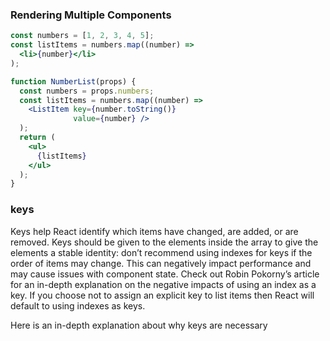 ### Rendering Multiple Components 

```jsx
const numbers = [1, 2, 3, 4, 5];
const listItems = numbers.map((number) =>
  <li>{number}</li>
);
```



```jsx
function NumberList(props) {
  const numbers = props.numbers;
  const listItems = numbers.map((number) =>
    <ListItem key={number.toString()}
              value={number} />
  );
  return (
    <ul>
      {listItems}
    </ul>
  );
}
```

### keys
Keys help React identify which items have changed, are added, or are removed. Keys should be given to the elements inside the array to give the elements a stable identity:
don’t recommend using indexes for keys if the order of items may change. This can negatively impact performance and may cause issues with component state. Check out Robin Pokorny’s article for an in-depth explanation on the negative impacts of using an index as a key. If you choose not to assign an explicit key to list items then React will default to using indexes as keys.

Here is an in-depth explanation about why keys are necessary 


